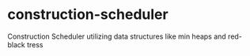 # construction-scheduler
Construction Scheduler utilizing data structures like min heaps and red-black tress
